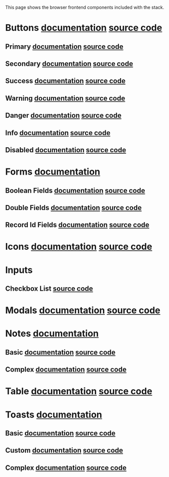 This page shows the browser frontend components included with the stack.

# Buttons [documentation](../guides/browser/builtin/Buttons.md) [source code](../../../lib/examples/src/jsMain/kotlin/zakadabar/lib/examples/frontend/button/ButtonExamples.kt)

## Primary [documentation](../guides/browser/builtin/Buttons.md) [source code](../../../lib/examples/src/jsMain/kotlin/zakadabar/lib/examples/frontend/button/ButtonExamples.kt)

<div data-zk-enrich="ButtonExamples" data-zk-flavour="primary"></div>

## Secondary [documentation](../guides/browser/builtin/Buttons.md) [source code](../../../lib/examples/src/jsMain/kotlin/zakadabar/lib/examples/frontend/button/ButtonExamples.kt)

<div data-zk-enrich="ButtonExamples" data-zk-flavour="secondary"></div>

## Success [documentation](../guides/browser/builtin/Buttons.md) [source code](../../../lib/examples/src/jsMain/kotlin/zakadabar/lib/examples/frontend/button/ButtonExamples.kt)

<div data-zk-enrich="ButtonExamples" data-zk-flavour="success"></div>

## Warning [documentation](../guides/browser/builtin/Buttons.md) [source code](../../../lib/examples/src/jsMain/kotlin/zakadabar/lib/examples/frontend/button/ButtonExamples.kt)

<div data-zk-enrich="ButtonExamples" data-zk-flavour="warning"></div>

## Danger [documentation](../guides/browser/builtin/Buttons.md) [source code](../../../lib/examples/src/jsMain/kotlin/zakadabar/lib/examples/frontend/button/ButtonExamples.kt)

<div data-zk-enrich="ButtonExamples" data-zk-flavour="danger"></div>

## Info [documentation](../guides/browser/builtin/Buttons.md) [source code](../../../lib/examples/src/jsMain/kotlin/zakadabar/lib/examples/frontend/button/ButtonExamples.kt)

<div data-zk-enrich="ButtonExamples" data-zk-flavour="info"></div>

## Disabled [documentation](../guides/browser/builtin/Buttons.md) [source code](../../../lib/examples/src/jsMain/kotlin/zakadabar/lib/examples/frontend/button/ButtonExamples.kt)

<div data-zk-enrich="ButtonExamples" data-zk-flavour="disabled"></div>

# Forms [documentation](../guides/browser/builtin/Forms.md)

## Boolean Fields [documentation](../guides/browser/builtin/Forms.md) [source code](../../../lib/examples/src/jsMain/kotlin/zakadabar/lib/examples/frontend/form/FormBooleanExample.kt)

<div data-zk-enrich="FormBooleanExample"></div>

## Double Fields [documentation](../guides/browser/builtin/Forms.md) [source code](../../../lib/examples/src/jsMain/kotlin/zakadabar/lib/examples/frontend/form/FormDoubleExample.kt)

<div data-zk-enrich="FormDoubleExample"></div>

## Record Id Fields [documentation](../guides/browser/builtin/Forms.md) [source code](../../../lib/examples/src/jsMain/kotlin/zakadabar/lib/examples/frontend/form/FormRecordIdExample.kt)

<div data-zk-enrich="FormRecordIdExample"></div>

# Icons [documentation](../guides/browser/builtin/Icons.md) [source code](../../../lib/examples/src/jsMain/kotlin/zakadabar/lib/examples/frontend/icon/IconExamples.kt)

<div data-zk-enrich="IconExamples"></div>

# Inputs

## Checkbox List [source code](../../../lib/examples/src/jsMain/kotlin/zakadabar/lib/examples/frontend/input/IntCheckboxListExample.kt)

<div data-zk-enrich="IntCheckboxListExample"></div>

# Modals [documentation](../guides/browser/builtin/Modals.md) [source code](../../../lib/examples/src/jsMain/kotlin/zakadabar/lib/examples/frontend/modal/ModalExamples.kt)

<div data-zk-enrich="ModalExamples"></div>

# Notes [documentation](../guides/browser/builtin/Notes.md)

## Basic [documentation](../guides/browser/builtin/Notes.md) [source code](../../../lib/examples/src/jsMain/kotlin/zakadabar/lib/examples/frontend/note/NoteBasicExamples.kt)

<div data-zk-enrich="NoteBasicExamples"></div>

## Complex [documentation](../guides/browser/builtin/Notes.md)  [source code](../../../lib/examples/src/jsMain/kotlin/zakadabar/lib/examples/frontend/note/NoteFormExample.kt)

<div data-zk-enrich="NoteFormExample"></div>

# Table [documentation](../guides/browser/builtin/Tables.md) [source code](../../../lib/examples/src/jsMain/kotlin/zakadabar/lib/examples/frontend/note/NoteBasicExamples.kt)

<div data-zk-enrich="TableExample"></div>

# Toasts [documentation](../guides/browser/builtin/Toasts.md)

## Basic  [documentation](../guides/browser/builtin/Toasts.md) [source code](../../../lib/examples/src/jsMain/kotlin/zakadabar/lib/examples/frontend/toast/ToastBasicExamples.kt)

<div data-zk-enrich="ToastBasicExamples"></div>

## Custom  [documentation](../guides/browser/builtin/Toasts.md) [source code](../../../lib/examples/src/jsMain/kotlin/zakadabar/lib/examples/frontend/toast/ToastCustomExample.kt)

<div data-zk-enrich="ToastCustomExample"></div>

## Complex [documentation](../guides/browser/builtin/Toasts.md) [source code](../../../lib/examples/src/jsMain/kotlin/zakadabar/lib/examples/frontend/toast/ToastFormExample.kt)

<div data-zk-enrich="ToastFormExample"></div>